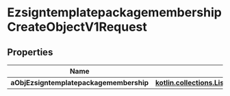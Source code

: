 
# EzsigntemplatepackagemembershipCreateObjectV1Request

## Properties
Name | Type | Description | Notes
------------ | ------------- | ------------- | -------------
**aObjEzsigntemplatepackagemembership** | [**kotlin.collections.List&lt;EzsigntemplatepackagemembershipRequestCompound&gt;**](EzsigntemplatepackagemembershipRequestCompound.md) |  | 



